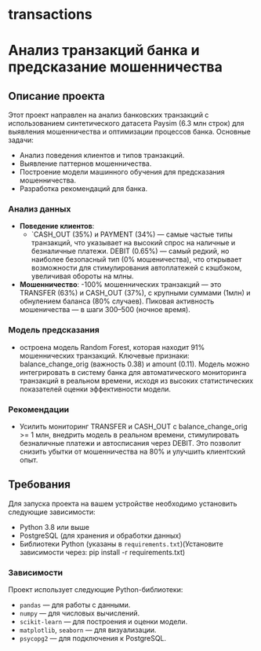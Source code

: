 # transactions
# Анализ транзакций банка и предсказание мошенничества

## Описание проекта
Этот проект направлен на анализ банковских транзакций с использованием синтетического датасета Paysim (6.3 млн строк) для выявления мошенничества и оптимизации процессов банка. Основные задачи:
- Анализ поведения клиентов и типов транзакций.
- Выявление паттернов мошенничества.
- Построение модели машинного обучения для предсказания мошенничества.
- Разработка рекомендаций для банка.

### Анализ данных
- **Поведение клиентов**:
  - `CASH_OUT (35%) и PAYMENT (34%) — самые частые типы транзакций, что указывает на высокий спрос на наличные и безналичные платежи. DEBIT (0.65%) — самый редкий, но наиболее безопасный тип (0% мошеничества), что открывает возможности для стимулирования автоплатежей с кэшбэком, увеличивая обороты на млны.
- **Мошенничество**:
  -100% мошеннических транзакций — это TRANSFER (63%) и CASH_OUT (37%), с крупными суммами (1млн) и обнулением баланса (80% случаев). Пиковая активность мошеничества — в шаги 300–500 (ночное время).

### Модель предсказания
- остроена модель Random Forest, которая находит 91% мошеннических транзакций. Ключевые признаки: balance_change_orig (важность 0.38) и amount (0.11). Модель можно интегрировать в систему банка для автоматического мониторинга транзакций в реальном времени, исходя из высоких статистических показателей оценки эффективности модели.

### Рекомендации
- Усилить мониторинг TRANSFER и CASH_OUT с balance_change_orig >= 1 млн, внедрить модель в реальном времени, стимулировать безналичные платежи и автосписания через DEBIT. Это позволит снизить убытки от мошенничества на 80% и улучшить клиентский опыт.
## Требования
Для запуска проекта на вашем устройстве необходимо установить следующие зависимости:
- Python 3.8 или выше
- PostgreSQL (для хранения и обработки данных)
- Библиотеки Python (указаны в `requirements.txt`)(Установите зависимости через: pip install -r requirements.txt)

### Зависимости
Проект использует следующие Python-библиотеки:
- `pandas` — для работы с данными.
- `numpy` — для числовых вычислений.
- `scikit-learn` — для построения и оценки модели.
- `matplotlib`, `seaborn` — для визуализации.
- `psycopg2` — для подключения к PostgreSQL.
